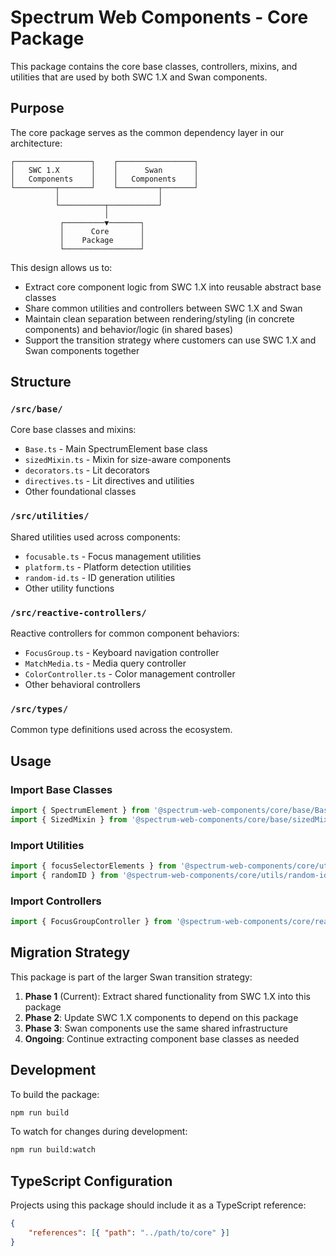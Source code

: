# Spectrum Web Components - Core Package

This package contains the core base classes, controllers, mixins, and utilities that are used by both SWC 1.X and Swan components.

## Purpose

The core package serves as the common dependency layer in our architecture:

```
┌─────────────────┐    ┌─────────────────┐
│   SWC 1.X       │    │      Swan       │
│   Components    │    │   Components    │
└─────────┬───────┘    └─────────┬───────┘
          │                      │
          └──────────┬───────────┘
                     │
           ┌─────────▼───────┐
           │      Core       │
           │    Package      │
           └─────────────────┘
```

This design allows us to:

- Extract core component logic from SWC 1.X into reusable abstract base classes
- Share common utilities and controllers between SWC 1.X and Swan
- Maintain clean separation between rendering/styling (in concrete components) and behavior/logic (in shared bases)
- Support the transition strategy where customers can use SWC 1.X and Swan components together

## Structure

### `/src/base/`

Core base classes and mixins:

- `Base.ts` - Main SpectrumElement base class
- `sizedMixin.ts` - Mixin for size-aware components
- `decorators.ts` - Lit decorators
- `directives.ts` - Lit directives and utilities
- Other foundational classes

### `/src/utilities/`

Shared utilities used across components:

- `focusable.ts` - Focus management utilities
- `platform.ts` - Platform detection utilities
- `random-id.ts` - ID generation utilities
- Other utility functions

### `/src/reactive-controllers/`

Reactive controllers for common component behaviors:

- `FocusGroup.ts` - Keyboard navigation controller
- `MatchMedia.ts` - Media query controller
- `ColorController.ts` - Color management controller
- Other behavioral controllers

### `/src/types/`

Common type definitions used across the ecosystem.

## Usage

### Import Base Classes

```js
import { SpectrumElement } from '@spectrum-web-components/core/base/Base.js';
import { SizedMixin } from '@spectrum-web-components/core/base/sizedMixin.js';
```

### Import Utilities

```js
import { focusSelectorElements } from '@spectrum-web-components/core/utils/focusable.js';
import { randomID } from '@spectrum-web-components/core/utils/random-id.js';
```

### Import Controllers

```js
import { FocusGroupController } from '@spectrum-web-components/core/reactive-controllers/FocusGroup.js';
```

## Migration Strategy

This package is part of the larger Swan transition strategy:

1. **Phase 1** (Current): Extract shared functionality from SWC 1.X into this package
2. **Phase 2**: Update SWC 1.X components to depend on this package
3. **Phase 3**: Swan components use the same shared infrastructure
4. **Ongoing**: Continue extracting component base classes as needed

## Development

To build the package:

```bash
npm run build
```

To watch for changes during development:

```bash
npm run build:watch
```

## TypeScript Configuration

Projects using this package should include it as a TypeScript reference:

```json
{
    "references": [{ "path": "../path/to/core" }]
}
```
